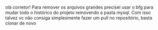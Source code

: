 olá corretor! Para remover os arquivos grandes precisei usar o bfg para mudar todo o histórico do projeto removendo a pasta mysql. Com isso talvez vc não consiga simplesmente fazer um pull no repositório, basta clonar de novo
